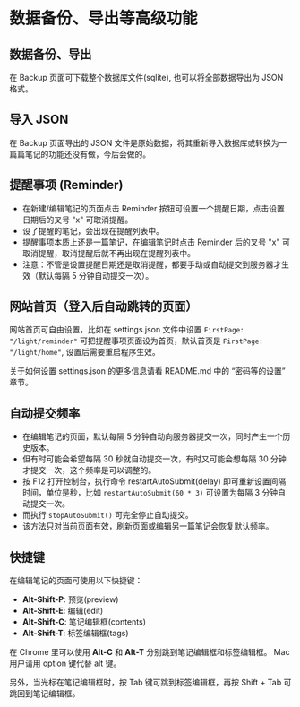 # 数据备份、导出等高级功能

## 数据备份、导出

在 Backup 页面可下载整个数据库文件(sqlite), 也可以将全部数据导出为 JSON 格式。

## 导入 JSON

在 Backup 页面导出的 JSON 文件是原始数据，将其重新导入数据库或转换为一篇篇笔记的功能还没有做，今后会做的。

## 提醒事项 (Reminder)

- 在新建/编辑笔记的页面点击 Reminder 按钮可设置一个提醒日期，点击设置日期后的叉号 "x" 可取消提醒。
- 设了提醒的笔记，会出现在提醒列表中。
- 提醒事项本质上还是一篇笔记，在编辑笔记时点击 Reminder 后的叉号 "x" 可取消提醒，取消提醒后就不再出现在提醒列表中。
- 注意：不管是设置提醒日期还是取消提醒，都要手动或自动提交到服务器才生效（默认每隔 5 分钟自动提交一次）。

## 网站首页（登入后自动跳转的页面）

网站首页可自由设置，比如在 settings.json 文件中设置 `FirstPage: "/light/reminder"` 可把提醒事项页面设为首页，默认首页是 `FirstPage: "/light/home"`, 设置后需要重启程序生效。

关于如何设置 settings.json 的更多信息请看 README.md 中的 “密码等的设置” 章节。

## 自动提交频率

- 在编辑笔记的页面，默认每隔 5 分钟自动向服务器提交一次，同时产生一个历史版本。
- 但有时可能会希望每隔 30 秒就自动提交一次，有时又可能会想每隔 30 分钟才提交一次，这个频率是可以调整的。
- 按 F12 打开控制台，执行命令 restartAutoSubmit(delay) 即可重新设置间隔时间，单位是秒，比如 `restartAutoSubmit(60 * 3)` 可设置为每隔 3 分钟自动提交一次。
- 而执行 `stopAutoSubmit()` 可完全停止自动提交。
- 该方法只对当前页面有效，刷新页面或编辑另一篇笔记会恢复默认频率。

## 快捷键

在编辑笔记的页面可使用以下快捷键：

- **Alt-Shift-P**: 预览(preview)
- **Alt-Shift-E**: 编辑(edit)
- **Alt-Shift-C**: 笔记编辑框(contents)
- **Alt-Shift-T**: 标签编辑框(tags)

在 Chrome 里可以使用 **Alt-C** 和 **Alt-T** 分别跳到笔记编辑框和标签编辑框。 Mac 用户请用 option 键代替 alt 键。

另外，当光标在笔记编辑框时，按 Tab 键可跳到标签编辑框，再按 Shift + Tab 可跳回到笔记编辑框。

